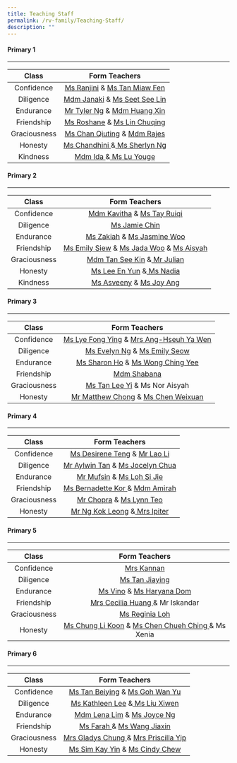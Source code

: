 ```yaml
---
title: Teaching Staff
permalink: /rv-family/Teaching-Staff/
description: ""
---
```

#### Primary 1
---------

| Class | Form Teachers |
|:---:|:---:|
| Confidence | [Ms Ranjini](ranjinidevi_thanasegaram@schools.gov.sg) & [Ms Tan Miaw Fen](tan_miaw_fen@schools.gov.sg) |
| Diligence |  [Mdm Janaki](janaki_retanam@schools.gov.sg) & [Ms Seet See Lin](seet_see_lin@schools.gov.sg) |
| Endurance  |  [Mr Tyler Ng](ng_min_yu_tyler@schools.gov.sg) & [Mdm Huang Xin](huang_xin@schools.gov.sg) |
| Friendship |  [Ms Roshane](roshane_rajandran@schools.gov.sg) &  [Ms Lin Chuqing ](lin_chuqing@schools.gov.sg) |
| Graciousness |  [Ms Chan Qiuting](chan_qiuting@schools.gov.sg) & [Mdm Rajes ](lakshmanan_rajeswari@schools.gov.sg)|
| Honesty | [ Ms Chandhini ](chandhini_pandey@schools.gov.sg)&[ Ms Sherlyn Ng ](ng_wee_hua@schools.gov.sg)|
| Kindness | [ Mdm Ida ](idawatee_ahmad@schools.gov.sg)&[ Ms Lu Youge](lu_youge@schools.gov.sg) |

#### Primary 2
---------

| Class | Form Teachers |
|:---:|:---:|
| Confidence | [Mdm Kavitha](kasinathan_vadivaloo_kavitha@schools.gov.sg) & [Ms Tay Ruiqi ](tay_ruiqi@schools.gov.sg)|
|  Diligence | [Ms Jamie Chin ](chin_mee_yen@moe.edu.sg)|
|  Endurance | [Ms Zakiah](zakiah_kassim@schools.gov.sg) & [Ms Jasmine Woo](woo_yee_ping_jasmine@schools.gov.sg) |
|  Friendship |  [Ms Emily Siew](siew_may_qi_emily@schools.gov.sg) & [Ms Jada Woo](jada_woo@schools.gov.sg) & [Ms Aisyah](irniaisyah_mohamed_ambri@schools.gov.sg) |
|  Graciousness | [Mdm Tan See Kin](tan_see_kin@schools.gov.sg) &[ Mr Julian ](Siew_Jole_Julian@schools.gov.sg)|
|  Honesty | [Ms Lee En Yun](lee_en_yun@schools.gov.sg) &[ Ms Nadia ](Nadia_Erlyna_Fauzilan@schools.gov.sg) |
|  Kindness |  [Ms Asveeny](asveeny_sanjeevi@schools.gov.sg) & [Ms Joy Ang ](ang_soo_en_joy@schools.gov.sg)|

#### Primary 3
---------

| Class | Form Teachers |
|:---:|:---:|
|  Confidence |  [Ms Lye Fong Ying](lye_fong_ying@schools.gov.sg) & [Mrs Ang-Hseuh Ya Wen](Hsueh_Ya_Wen@schools.gov.sg) |
|  Diligence |  [Ms Evelyn Ng](ng_geok_neo_evelyn@schools.gov.sg) & [Ms Emily Seow ](seow_pei_suan_emily@schools.gov.sg)|
|  Endurance | [Ms Sharon Ho](Ho_Jia_Hui_Sharon@schools.gov.sg) & [Ms Wong Ching Yee](wong_ching_yee@schools.gov.sg) |
|  Friendship | [Mdm Shabana ](nurjhana_shabana_musa_bharooch@schools.gov.sg)|
|  Graciousness | [Ms Tan Lee Yi](tan_yee_li@schools.gov.sg) & Ms Nor Aisyah  |
|  Honesty | [Mr Matthew Chong](chong_chi_au_matthew@schools.gov.sg) & [Ms Chen Weixuan](chen_weixuan@schools.gov.sg)  |

#### Primary 4
---------

| Class | Form Teachers |
|:---:|:---:|
|  Confidence |  [Ms Desirene Teng](teng_siew_hong@schools.gov.sg) & [Mr Lao Li ](lao_li@schools.gov.sg)|
|  Diligence | [Mr Aylwin Tan](tan_g-sern_aylwin@schools.gov.sg) & [Ms Jocelyn Chua](Jocelyn_CHUA@schools.gov.sg) |
|  Endurance | [Mr Mufsin](abdul_mufsin@schools.gov.sg) & [Ms Loh Si Jie](loh_si_jie@schools.gov.sg) |
|  Friendship | [Ms Bernadette Kor ](bernadette_kor_hong_yin@schools.gov.sg)& [Mdm Amirah](nur_amirah_abu_hasan@schools.gov.sg) |
|  Graciousness | [Mr Chopra](pavanjeev_singh_chopra@schools.gov.sg) & [Ms Lynn Teo ](teo_mei_ling_lynn@schools.gov.sg)|
|  Honesty | [Mr Ng Kok Leong](ng_kok_leong@schools.gov.sg) &[ Mrs Ipiter ](Pappathi_Ipiter@schools.gov.sg)|

#### Primary 5
---------

| Class | Form Teachers |
|:---:|:---:|
|  Confidence | [ Mrs Kannan ](thilagarani_kannan@schools.gov.sg) |
|  Diligence |  [Ms Tan Jiaying ](tan_jia_ying_a@schools.gov.sg)|
|  Endurance | [Ms Vino](vinothini_rajah@schools.gov.sg) & [Ms Haryana Dom ](haryana_md_dom@schools.gov.sg)|
|  Friendship |[ Mrs Cecilia Huang ](oh_seow_huey_cecilia@schools.gov.sg)& Mr Iskandar |
|  Graciousness |  [Ms Reginia Loh ](loh_sook_yee_reginia@schools.gov.sg)|
|  Honesty | [ Ms Chung Li Koon](chung_li_koon@schools.gov.sg) & [Ms Chen Chueh Ching ](chen_chueh_ching@schools.gov.sg)& Ms Xenia |

#### Primary 6
---------

| Class | Form Teachers |
|:---:|:---:|
|  Confidence |[ Ms Tan Beiying](tan_beiying@schools.gov.sg) & [Ms Goh Wan Yu ](goh_wan_yu@schools.gov.sg)|
|  Diligence |[ Ms Kathleen Lee](kathleen_lee_mui_hwa@schools.gov.sg) &[ Ms Liu Xiwen](liu_xiwen@schools.gov.sg) |
|  Endurance |[ Mdm Lena Lim](lena_lim@schools.gov.sg) & [Ms Joyce Ng](ng_sok_kian_joyce@schools.gov.sg) |
|  Friendship |[ Ms Farah ](farah_nadiah_jamil@schools.gov.sg)& [Ms Wang Jiaxin ](wang_jiaxin@schools.gov.sg) |
|  Graciousness | [Mrs Gladys Chung ](ng_wai_heng_gladys@schools.gov.sg)& [Mrs Priscilla Yip ](goh_shu_yi_priscilla@schools.gov.sg)
|  Honesty | [ Ms Sim Kay Yin](sim_kay_yin@schools.gov.sg) & [Ms Cindy Chew ](cindy_chew_ai_ping@schools.gov.sg)|
